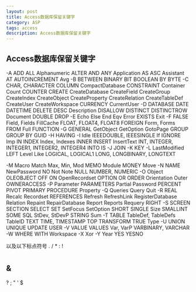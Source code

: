 ```yaml
---
layout: post
title: Access数据库保留关键字
category: ASP
tags: access
description: Access数据库保留关键字
---
```


## Access数据库保留关键字
 -A
  ADD
  ALL
  Alphanumeric
  ALTER
  AND
  ANY
  Application
  AS
  ASC
  Assistant
  AT
  AUTOINCREMENT
  Avg
-B
  BETWEEN
  BINARY
  BIT
  BOOLEAN
  BY
  BYTE
-C
  CHAR, CHARACTER
  COLUMN
  CompactDatabase
  CONSTRAINT
  Container
  Count
  COUNTER
  CREATE
  CreateDatabase
  CreateField
  CreateGroup
  CreateIndex
  CreateObject
  CreateProperty
  CreateRelation
  CreateTableDef
  CreateUser
  CreateWorkspace
  CURRENCY
  CurrentUser
-D
  DATABASE
  DATE
  DATETIME
  DELETE
  DESC
  Description
  DISALLOW
  DISTINCT
  DISTINCTROW
  Document
  DOUBLE
  DROP
-E
  Echo
  Else
  End
  Eqv
  Error
  EXISTS
  Exit
-F
  FALSE
  Field, Fields
  FillCache
  FLOAT, FLOAT4, FLOAT8
  FOREIGN
  Form, Forms
  FROM
  Full
  FUNCTION
-G
  GENERAL
  GetObject
  GetOption
  GotoPage
  GROUP
  GROUP BY
  GUID
-H
  HAVING
-I
  Idle
  IEEEDOUBLE, IEEESINGLE
  If
  IGNORE
  Imp
  IN
  INDEX
  Index, Indexes
  INNER
  INSERT
  InsertText
  INT, INTEGER, INTEGER1, INTEGER2, INTEGER4
  INTO
  IS
-J
  JOIN
-K
  KEY
-L
  LastModified
  LEFT
  Level
  Like
  LOGICAL, LOGICAL1
  LONG, LONGBINARY, LONGTEXT
             
-M
  Macro
  Match
  Max, Min, Mod
  MEMO
  Module
  MONEY
  Move
-N
  NAME
  NewPassword
  NO
  Not
  Note
  NULL
  NUMBER, NUMERIC
-O
  Object
  OLEOBJECT
  OFF
  ON
  OpenRecordset
  OPTION
  OR
  ORDER
  Orientation
  Outer
  OWNERACCESS
-P
  Parameter
  PARAMETERS
  Partial
  Password
  PERCENT
  PIVOT
  PRIMARY
  PROCEDURE
  Property
-Q
  Queries
  Query
  Quit
-R
  REAL
  Recalc
  Recordset
  REFERENCES
  Refresh
  RefreshLink
  RegisterDatabase
  Relation
  Repaint
  RepairDatabase
  Report
  Reports
  Requery
  RIGHT
-S
  SCREEN
  SECTION
  SELECT
  SET
  SetFocus
  SetOption
  SHORT
  SINGLE
  Size
  SMALLINT
  SOME
  SQL
  StDev, StDevP
  STRING
  Sum
-T
  TABLE
  TableDef, TableDefs
  TableID
  TEXT
  TIME, TIMESTAMP
  TOP
  TRANSFORM
  TRUE
  Type
-U
  UNION
  UNIQUE
  UPDATE
  USER
-V
  VALUE
  VALUES
  Var, VarP
  VARBINARY, VARCHAR
-W
  WHERE
  WITH
  Workspace
-X
  Xor
-Y
  Year
  YES
  YESNO

以及以下标点符号
  .
  /
  *
  :
  !
  #
  &
  -
  ?
  ;
  "
  '
  $